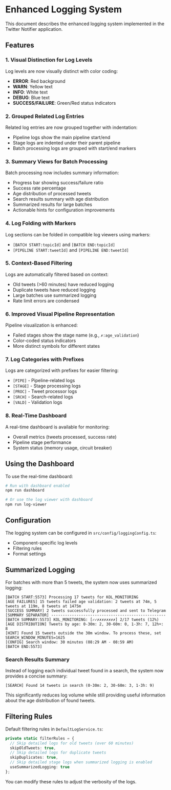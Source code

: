 # Enhanced Logging System

This document describes the enhanced logging system implemented in the Twitter Notifier application.

## Features

### 1. Visual Distinction for Log Levels

Log levels are now visually distinct with color coding:
- **ERROR**: Red background
- **WARN**: Yellow text
- **INFO**: White text
- **DEBUG**: Blue text
- **SUCCESS/FAILURE**: Green/Red status indicators

### 2. Grouped Related Log Entries

Related log entries are now grouped together with indentation:
- Pipeline logs show the main pipeline start/end
- Stage logs are indented under their parent pipeline
- Batch processing logs are grouped with start/end markers

### 3. Summary Views for Batch Processing

Batch processing now includes summary information:
- Progress bar showing success/failure ratio
- Success rate percentage
- Age distribution of processed tweets
- Search results summary with age distribution
- Summarized results for large batches
- Actionable hints for configuration improvements

### 4. Log Folding with Markers

Log sections can be folded in compatible log viewers using markers:
- `[BATCH START:topicId]` and `[BATCH END:topicId]`
- `[PIPELINE START:tweetId]` and `[PIPELINE END:tweetId]`

### 5. Context-Based Filtering

Logs are automatically filtered based on context:
- Old tweets (>60 minutes) have reduced logging
- Duplicate tweets have reduced logging
- Large batches use summarized logging
- Rate limit errors are condensed

### 6. Improved Visual Pipeline Representation

Pipeline visualization is enhanced:
- Failed stages show the stage name (e.g., `✗:age_validation`)
- Color-coded status indicators
- More distinct symbols for different states

### 7. Log Categories with Prefixes

Logs are categorized with prefixes for easier filtering:
- `[PIPE]` - Pipeline-related logs
- `[STAGE]` - Stage processing logs
- `[PROC]` - Tweet processor logs
- `[SRCH]` - Search-related logs
- `[VALD]` - Validation logs

### 8. Real-Time Dashboard

A real-time dashboard is available for monitoring:
- Overall metrics (tweets processed, success rate)
- Pipeline stage performance
- System status (memory usage, circuit breaker)

## Using the Dashboard

To use the real-time dashboard:

```bash
# Run with dashboard enabled
npm run dashboard

# Or use the log viewer with dashboard
npm run log-viewer
```

## Configuration

The logging system can be configured in `src/config/loggingConfig.ts`:

- Component-specific log levels
- Filtering rules
- Format settings

## Summarized Logging

For batches with more than 5 tweets, the system now uses summarized logging:

```
[BATCH START:5573] Processing 17 tweets for KOL_MONITORING
[AGE FAILURES] 15 tweets failed age validation: 2 tweets at 74m, 5 tweets at 119m, 8 tweets at 1475m
[SUCCESS SUMMARY] 2 tweets successfully processed and sent to Telegram
[SUMMARY SEPARATOR] --------------------------------------------------
[BATCH SUMMARY:5573] KOL_MONITORING: [✓✓✗✗✗✗✗✗✗✗] 2/17 tweets (12%)
[AGE DISTRIBUTION] Tweets by age: 0-30m: 2, 30-60m: 0, 1-3h: 7, 12h+: 8
[HINT] Found 15 tweets outside the 30m window. To process these, set SEARCH_WINDOW_MINUTES=1625
[CONFIG] Search window: 30 minutes (08:29 AM - 08:59 AM)
[BATCH END:5573]
```

### Search Results Summary

Instead of logging each individual tweet found in a search, the system now provides a concise summary:

```
[SEARCH] Found 14 tweets in search (0-30m: 2, 30-60m: 3, 1-3h: 9)
```

This significantly reduces log volume while still providing useful information about the age distribution of found tweets.

## Filtering Rules

Default filtering rules in `DefaultLogService.ts`:

```typescript
private static filterRules = {
  // Skip detailed logs for old tweets (over 60 minutes)
  skipOldTweets: true,
  // Skip detailed logs for duplicate tweets
  skipDuplicates: true,
  // Skip detailed stage logs when summarized logging is enabled
  useSummarizedLogging: true
};
```

You can modify these rules to adjust the verbosity of the logs.